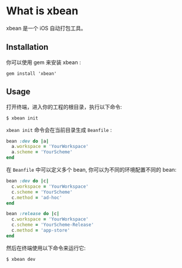 # What is xbean
xbean 是一个 iOS 自动打包工具。

## Installation

 你可以使用 gem 来安装 xbean :

```shell
gem install 'xbean'
```


## Usage

打开终端，进入你的工程的根目录，执行以下命令:

```shell
$ xbean init
```
`xbean init` 命令会在当前目录生成 `Beanfile` : 

```ruby
bean :dev do |a|
  a.workspace = 'YourWorkspace'
  a.scheme = 'YourScheme'
end
```

在 `Beanfile` 中可以定义多个 bean, 你可以为不同的环境配置不同的 bean:

```ruby
bean :dev do |c|
  c.workspace = 'YourWorkspace'
  c.scheme = 'YourScheme'
  c.method = 'ad-hoc'
end

bean :release do |c|
  c.workspace = 'YourWorkspace'
  c.scheme = 'YourScheme-Release'
  c.method = 'app-store'
end
```

然后在终端使用以下命令来运行它:

```shell
$ xbean dev
```
